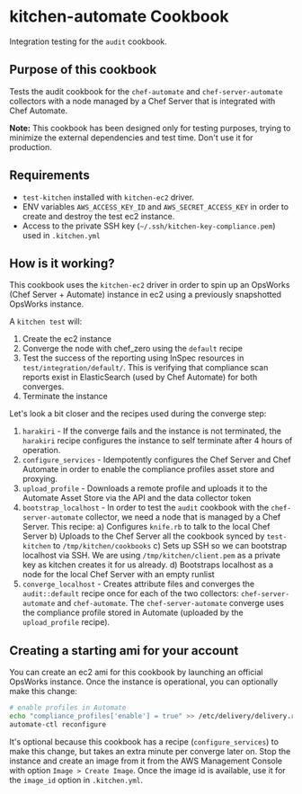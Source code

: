 # kitchen-automate Cookbook

Integration testing for the `audit` cookbook.

## Purpose of this cookbook

Tests the audit cookbook for the `chef-automate` and `chef-server-automate` collectors with a node managed by a Chef Server that is integrated with Chef Automate.

**Note:** This cookbook has been designed only for testing purposes, trying to minimize the external dependencies and test time. Don't use it for production.

## Requirements

 * `test-kitchen` installed with `kitchen-ec2` driver.
 * ENV variables `AWS_ACCESS_KEY_ID` and `AWS_SECRET_ACCESS_KEY` in order to create and destroy the test ec2 instance.
 * Access to the private SSH key (`~/.ssh/kitchen-key-compliance.pem`) used in `.kitchen.yml`

## How is it working?

This cookbook uses the `kitchen-ec2` driver in order to spin up an OpsWorks (Chef Server + Automate) instance in ec2 using a previously snapshotted OpsWorks instance.

A `kitchen test` will:
1. Create the ec2 instance
2. Converge the node with chef_zero using the `default` recipe
3. Test the success of the reporting using InSpec resources in `test/integration/default/`. This is verifying that compliance scan reports exist in ElasticSearch (used by Chef Automate) for both converges.
4. Terminate the instance

Let's look a bit closer and the recipes used during the converge step:

1. `harakiri` - If the converge fails and the instance is not terminated, the `harakiri` recipe configures the instance to self terminate after 4 hours of operation.
2. `configure_services` - Idempotently configures the Chef Server and Chef Automate in order to enable the compliance profiles asset store and proxying.
3. `upload_profile` - Downloads a remote profile and uploads it to the Automate Asset Store via the API and the data collector token
4. `bootstrap_localhost` - In order to test the `audit` cookbook with the `chef-server-automate` collector, we need a node that is managed by a Chef Server. This recipe:
  a) Configures `knife.rb` to talk to the local Chef Server
  b) Uploads to the Chef Server all the cookbook synced by `test-kitchen` to `/tmp/kitchen/cookbooks`
  c) Sets up SSH so we can bootstrap localhost via SSH. We are using `/tmp/kitchen/client.pem` as a private key as kitchen creates it for us already.
  d) Bootstraps localhost as a node for the local Chef Server with an empty runlist
5. `converge_localhost` - Creates attribute files and converges the `audit::default` recipe once for each of the two collectors: `chef-server-automate` and `chef-automate`. The `chef-server-automate` converge uses the compliance profile stored in Automate (uploaded by the `upload_profile` recipe).


## Creating a starting ami for your account

You can create an ec2 ami for this cookbook by launching an official OpsWorks instance. Once the instance is operational, you can optionally make this change:

```bash
# enable profiles in Automate
echo "compliance_profiles['enable'] = true" >> /etc/delivery/delivery.rb
automate-ctl reconfigure
```

It's optional because this cookbook has a recipe (`configure_services`) to make this change, but takes an extra minute per converge later on.
Stop the instance and create an image from it from the AWS Management Console with option `Image > Create Image`. Once the image id is available, use it for the `image_id` option in `.kitchen.yml`.
